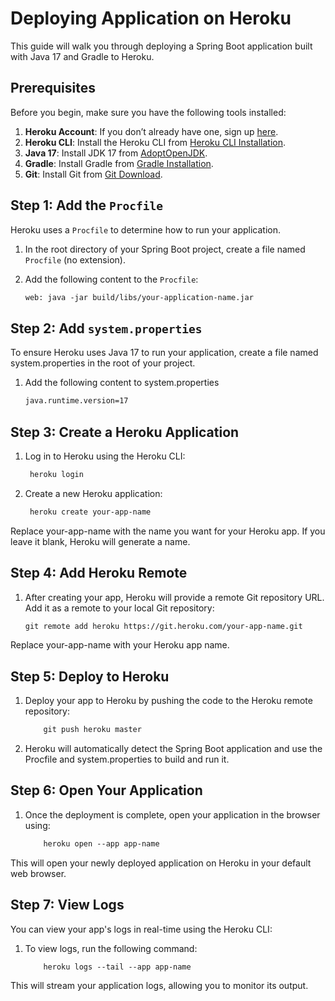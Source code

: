 # Deploying Application on Heroku
This guide will walk you through deploying a Spring Boot application built with Java 17 and Gradle to Heroku.

## Prerequisites

Before you begin, make sure you have the following tools installed:

1. **Heroku Account**: If you don’t already have one, sign up [here](https://signup.heroku.com/).
2. **Heroku CLI**: Install the Heroku CLI from [Heroku CLI Installation](https://devcenter.heroku.com/articles/heroku-cli).
3. **Java 17**: Install JDK 17 from [AdoptOpenJDK](https://adoptopenjdk.net/).
4. **Gradle**: Install Gradle from [Gradle Installation](https://gradle.org/install/).
5. **Git**: Install Git from [Git Download](https://git-scm.com/).


## Step 1: Add the `Procfile`
Heroku uses a `Procfile` to determine how to run your application.

1. In the root directory of your Spring Boot project, create a file named `Procfile` (no extension).
2. Add the following content to the `Procfile`:

   ```txt
   web: java -jar build/libs/your-application-name.jar

## Step 2: Add `system.properties`
To ensure Heroku uses Java 17 to run your application, create a file named system.properties in the root of your project.
1. Add the following content to system.properties

   ```txt
   java.runtime.version=17

## Step 3: Create a Heroku Application
1. Log in to Heroku using the Heroku CLI:
   ```txt
    heroku login
2. Create a new Heroku application:
   ```txt
    heroku create your-app-name 
  Replace your-app-name with the name you want for your Heroku app. If you leave it blank, Heroku will generate a name.

## Step 4: Add Heroku Remote
1. After creating your app, Heroku will provide a remote Git repository URL. Add it as a remote to your local Git repository:
   
   ```txt
   git remote add heroku https://git.heroku.com/your-app-name.git 
Replace your-app-name with your Heroku app name.

## Step 5: Deploy to Heroku

1. Deploy your app to Heroku by pushing the code to the Heroku remote repository:
   ```txt
       git push heroku master
2. Heroku will automatically detect the Spring Boot application and use the Procfile and system.properties to build and run it. 

## Step 6: Open Your Application

1. Once the deployment is complete, open your application in the browser using:
   ```txt
       heroku open --app app-name

This will open your newly deployed application on Heroku in your default web browser.

## Step 7: View Logs
 You can view your app's logs in real-time using the Heroku CLI:
1. To view logs, run the following command:
   ```txt
       heroku logs --tail --app app-name
   
This will stream your application logs, allowing you to monitor its output.